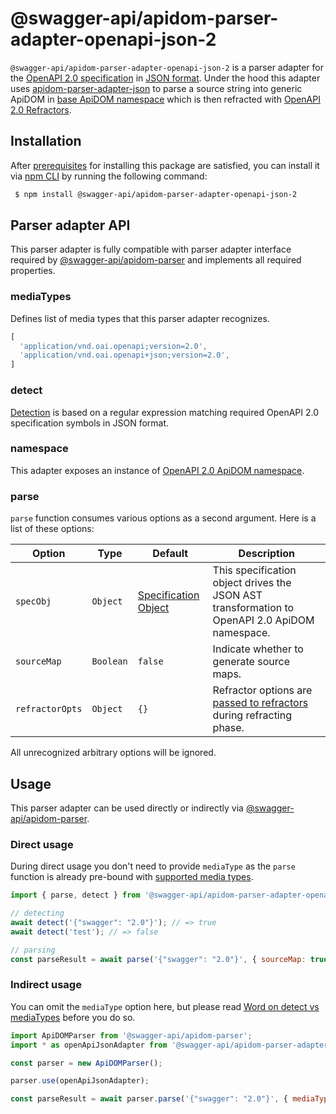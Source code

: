 # @swagger-api/apidom-parser-adapter-openapi-json-2

`@swagger-api/apidom-parser-adapter-openapi-json-2` is a parser adapter for the [OpenAPI 2.0 specification](https://github.com/OAI/OpenAPI-Specification/blob/main/versions/2.0.md) in [JSON format](https://www.json.org/json-en.html).
Under the hood this adapter uses [apidom-parser-adapter-json](https://github.com/swagger-api/apidom/tree/main/packages/apidom-parser-adapter-json)
to parse a source string into generic ApiDOM in [base ApiDOM namespace](https://github.com/swagger-api/apidom/tree/main/packages/apidom#base-namespace)
which is then refracted with [OpenAPI 2.0 Refractors](https://github.com/swagger-api/apidom/tree/main/packages/apidom-ns-openapi-2#refractors).

## Installation

After [prerequisites](https://github.com/swagger-api/apidom/blob/main/README.md#prerequisites) for installing this package are satisfied, you can install it
via [npm CLI](https://docs.npmjs.com/cli) by running the following command:

```sh
 $ npm install @swagger-api/apidom-parser-adapter-openapi-json-2
```

## Parser adapter API

This parser adapter is fully compatible with parser adapter interface required by [@swagger-api/apidom-parser](https://github.com/swagger-api/apidom/tree/main/packages/apidom-parser#mounting-parser-adapters)
and implements all required properties.

### mediaTypes

Defines list of media types that this parser adapter recognizes.

```js
[
  'application/vnd.oai.openapi;version=2.0',
  'application/vnd.oai.openapi+json;version=2.0',
]
```

### detect

[Detection](https://github.com/swagger-api/apidom/blob/main/packages/apidom-parser-adapter-openapi-json-2/src/adapter.ts#L11) is based on a regular expression matching required OpenAPI 2.0 specification symbols in JSON format.

### namespace

This adapter exposes an instance of [OpenAPI 2.0 ApiDOM namespace](https://github.com/swagger-api/apidom/tree/main/packages/apidom-ns-openapi-2#openapi-20-namespace).

### parse

`parse` function consumes various options as a second argument. Here is a list of these options:

Option | Type | Default | Description
--- | --- | --- | ---
<a name="specObj"></a>`specObj` | `Object` | [Specification Object](https://github.com/swagger-api/apidom/blob/main/packages/apidom-ns-openapi-2/src/refractor/specification.ts) | This specification object drives the JSON AST transformation to OpenAPI 2.0 ApiDOM namespace.
<a name="sourceMap"></a>`sourceMap` | `Boolean` | `false` | Indicate whether to generate source maps.
<a name="refractorOpts"></a>`refractorOpts` | `Object` | `{}` | Refractor options are [passed to refractors](https://github.com/swagger-api/apidom/tree/main/packages/apidom-ns-openapi-2#refractor-plugins) during refracting phase.

All unrecognized arbitrary options will be ignored.

## Usage

This parser adapter can be used directly or indirectly via [@swagger-api/apidom-parser](https://github.com/swagger-api/apidom/tree/main/packages/apidom-parser).

### Direct usage

During direct usage you don't need to provide `mediaType` as the `parse` function is already pre-bound
with [supported media types](#mediatypes).

```js
import { parse, detect } from '@swagger-api/apidom-parser-adapter-openapi-json-2';

// detecting
await detect('{"swagger": "2.0"}'); // => true
await detect('test'); // => false

// parsing
const parseResult = await parse('{"swagger": "2.0"}', { sourceMap: true });
```

### Indirect usage

You can omit the `mediaType` option here, but please read [Word on detect vs mediaTypes](https://github.com/swagger-api/apidom/tree/main/packages/apidom-parser#word-on-detect-vs-mediatypes) before you do so.

```js
import ApiDOMParser from '@swagger-api/apidom-parser';
import * as openApiJsonAdapter from '@swagger-api/apidom-parser-adapter-openapi-json-2';

const parser = new ApiDOMParser();

parser.use(openApiJsonAdapter);

const parseResult = await parser.parse('{"swagger": "2.0"}', { mediaType: openApiJsonAdapter.mediaTypes.latest('json') });
```
